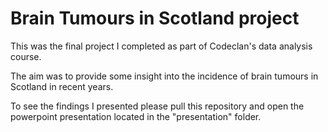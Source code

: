 # Brain Tumours in Scotland project

This was the final project I completed as part of Codeclan's data analysis course.

The aim was to provide some insight into the incidence of brain tumours in Scotland in recent years. 

To see the findings I presented please pull this repository and open the powerpoint presentation located in the "presentation" folder.
